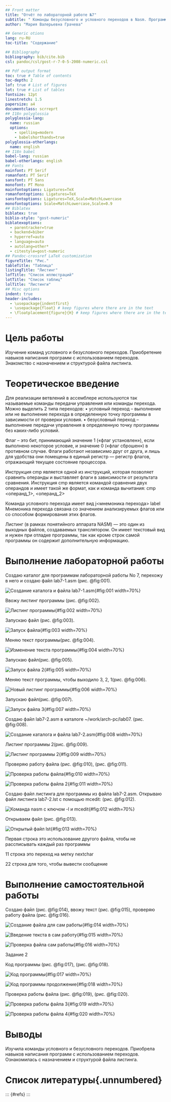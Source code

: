 ```yaml
---
## Front matter
title: "Отчёт по лабораторной работе №7"
subtitle: " Команды безусловного и условного переходов в Nasm. Программирование ветвлений."
author: "Мария Валерьевна Грачева"

## Generic otions
lang: ru-RU
toc-title: "Содержание"

## Bibliography
bibliography: bib/cite.bib
csl: pandoc/csl/gost-r-7-0-5-2008-numeric.csl

## Pdf output format
toc: true # Table of contents
toc-depth: 2
lof: true # List of figures
lot: true # List of tables
fontsize: 12pt
linestretch: 1.5
papersize: a4
documentclass: scrreprt
## I18n polyglossia
polyglossia-lang:
  name: russian
  options:
	- spelling=modern
	- babelshorthands=true
polyglossia-otherlangs:
  name: english
## I18n babel
babel-lang: russian
babel-otherlangs: english
## Fonts
mainfont: PT Serif
romanfont: PT Serif
sansfont: PT Sans
monofont: PT Mono
mainfontoptions: Ligatures=TeX
romanfontoptions: Ligatures=TeX
sansfontoptions: Ligatures=TeX,Scale=MatchLowercase
monofontoptions: Scale=MatchLowercase,Scale=0.9
## Biblatex
biblatex: true
biblio-style: "gost-numeric"
biblatexoptions:
  - parentracker=true
  - backend=biber
  - hyperref=auto
  - language=auto
  - autolang=other*
  - citestyle=gost-numeric
## Pandoc-crossref LaTeX customization
figureTitle: "Рис."
tableTitle: "Таблица"
listingTitle: "Листинг"
lofTitle: "Список иллюстраций"
lotTitle: "Список таблиц"
lolTitle: "Листинги"
## Misc options
indent: true
header-includes:
  - \usepackage{indentfirst}
  - \usepackage{float} # keep figures where there are in the text
  - \floatplacement{figure}{H} # keep figures where there are in the text
---
```


# Цель работы

Изучение команд условного и безусловного переходов. Приобретение навыков написания программ с использованием переходов. Знакомство с назначением и структурой файла листинга.



# Теоретическое введение

Для реализации ветвлений в ассемблере используются так называемые команды передачи управления или команды перехода. Можно выделить 2 типа переходов:
• условный переход – выполнение или не выполнение перехода в определенную точку программы в зависимости от проверки условия.
• безусловный переход – выполнение передачи управления в определенную точку программы без каких-либо условий.

Флаг – это бит, принимающий значение 1 («флаг установлен»), если выполнено некоторое условие, и значение 0 («флаг сброшен») в противном случае. Флаги работают независимо друг от друга, и лишь для удобства они помещены в единый регистр — регистр флагов, отражающий текущее состояние процессора.

Инструкция cmp является одной из инструкций, которая позволяет сравнить операнды и выставляет флаги в зависимости от результата сравнения. Инструкция cmp является командой сравнения двух операндов и имеет такой же формат, как и команда вычитания:
cmp <операнд_1>, <операнд_2>

Команда условного перехода имеет вид
j<мнемоника перехода> label
Мнемоника перехода связана со значением анализируемых флагов или со способом формирования этих флагов.

Листинг (в рамках понятийного аппарата NASM) — это один из выходных файлов, создаваемых транслятором. Он имеет текстовый вид и нужен при отладке программы, так как кроме строк самой программы он содержит дополнительную информацию.

# Выполнение лабораторной работы

Создаю каталог для программам лабораторной работы No 7, перехожу в него и создаю файл lab7-1.asm (рис. @fig:001).

![Создание каталога и файла lab7-1.asm](image/1.png){#fig:001 width=70%}

Ввожу листинг программы (рис. @fig:002).

![Листинг программы](image/2.png){#fig:002 width=70%}

Запускаю файл (рис. @fig:003).

![Запуск файла](image/3.png){#fig:003 width=70%}


Меняю текст программы(рис. @fig:004).

![Изменение текста программы](image/4.png){#fig:004 width=70%}

Запускаю файл(рис. @fig:005).

![Запуск файла 2](image/5.png){#fig:005 width=70%}

Меняю текст программы, чтобы выходило 3, 2, 1(рис. @fig:006).

![Новый листинг программы](image/6.png){#fig:006 width=70%}

Запускаю файл(рис. @fig:007).

![Запуск файла 3](image/7.png){#fig:007 width=70%}

Создаю файл lab7-2.asm в каталоге ~/work/arch-pc/lab07. (рис. @fig:008).

![Создание каталога и файла lab7-2.asm](image/8.png){#fig:008 width=70%}


Листинг программы 2(рис. @fig:009).

![Листинг программы 2](image/9.png){#fig:009 width=70%}

Проверяю работу файла (рис. @fig:010), (рис. @fig:011).

![Проверка работы файла](image/10.png){#fig:010 width=70%}

![Проверка работы файла 2](image/11.png){#fig:011 width=70%}

Создаю файл листинга для программы из файла lab7-2.asm. Открываю файл листинга lab7-2.lst с помощью mcedit: (рис. @fig:012).

![Команда nasm c ключом -l и mcedit](image/12.png){#fig:012 width=70%}

Открываем файл (рис. @fig:013).

![Открытый файл lst](image/14.png){#fig:013 width=70%}


Первая строка это использование другого файла, чтобы не рассписывать каждый раз программы

11 строка это переход на метку nextchar

22 строка для того, чтобы вывести сообщение



# Выполнение самостоятельной работы

Создаю файл (рис. @fig:014), ввожу текст (рис. @fig:015), проверяю работу файла (рис. @fig:016).

![Создание файла для сам работы](image/15.png){#fig:014 width=70%}

![Введение текста в сам работу](image/16.png){#fig:015 width=70%}

![Проверка файла сам работы](image/17.png){#fig:016 width=70%}


Задание 2

Код программы  (рис. @fig:017), (рис. @fig:018).

![Код программы](image/20.png){#fig:017 width=70%}

![Код программы продолжение](image/21.png){#fig:018 width=70%}


Проверка работы файла (рис. @fig:019), (рис. @fig:020).

![Проверка работы файла 3 ](image/18.png){#fig:019 width=70%}

![Проверка работы файла 4](image/19.png){#fig:020 width=70%}



# Выводы

Изучила команды условного и безусловного переходов. Приобрела навыков написания программ с использованием переходов. Ознакомилась с назначением и структурой файла листинга. 

# Список литературы{.unnumbered}

::: {#refs}
:::
